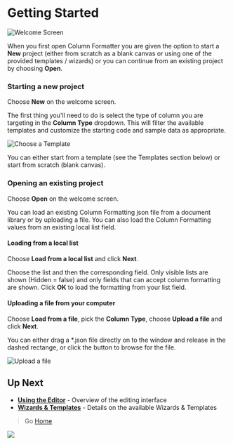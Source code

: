 # Getting Started

![Welcome Screen](./assets/WelcomeScreen.png)

When you first open Column Formatter you are given the option to start a **New** project (either from scratch as a blank canvas or using one of the provided templates / wizards) or you can continue from an existing project by choosing **Open**.

### Starting a new project

Choose **New** on the welcome screen.

The first thing you'll need to do is select the type of column you are targeting in the **Column Type** dropdown. This will filter the available templates and customize the starting code and sample data as appropriate.

![Choose a Template](./assets/ChooseATemplate.png)

You can either start from a template (see the Templates section below) or start from scratch (blank canvas).

### Opening an existing project

Choose **Open** on the welcome screen.

You can load an existing Column Formatting json file from a document library or by uploading a file. You can also load the Column Formatting values from an existing local list field.

#### Loading from a local list

Choose **Load from a local list** and click **Next**.

Choose the list and then the corresponding field. Only visible lists are shown (Hidden = false) and only fields that can accept column formatting are shown. Click **OK** to load the formatting from your list field.

#### Uploading a file from your computer

Choose **Load from a file**, pick the **Column Type**, choose **Upload a file** and click **Next**.

You can either drag a \*.json file directly on to the window and release in the dashed rectange, or click the button to browse for the file.

![Upload a file](./assets/FileUpload.png)

## Up Next

- **[Using the Editor](./editor/index.md)** - Overview of the editing interface
- **[Wizards & Templates](./wizards/index.md)** - Details on the available Wizards & Templates

> Go [Home](./index.md)

![](https://pnptelemetry.azurewebsites.net/sp-dev-solutions/solutions/ColumnFormatter/wiki/GettingStarted)
